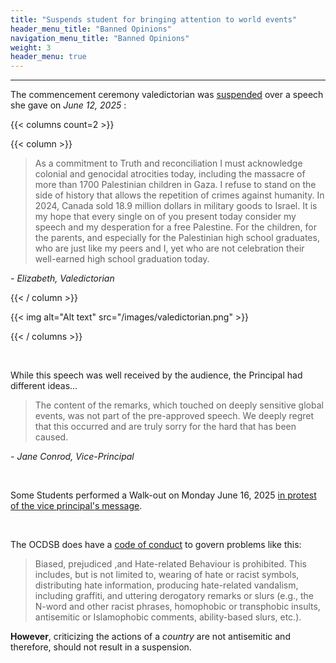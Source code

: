 ```yaml
---
title: "Suspends student for bringing attention to world events"
header_menu_title: "Banned Opinions"
navigation_menu_title: "Banned Opinions"
weight: 3
header_menu: true
---
```


---

The commencement ceremony valedictorian was [suspended](https://www.instagram.com/p/DK2xRxZBK10/) over a speech she gave on *June 12, 2025* :

{{< columns count=2 >}}

{{< column >}}

> As a commitment to Truth and reconciliation I must acknowledge colonial and genocidal atrocities today, including the massacre of more than 1700 Palestinian children in Gaza. I refuse to stand on the side of history that allows the repetition of crimes against humanity. In 2024, Canada sold 18.9 million dollars in military goods to Israel. It is my hope that every single on of you present today consider my speech and my desperation for a free Palestine. For the children, for the parents, and especially for the Palestinian high school graduates, who are just like my peers and I, yet who are not celebration their well-earned high school graduation today.

*\- Elizabeth, Valedictorian*

{{< / column >}}

{{< img alt="Alt text" src="/images/valedictorian.png"  >}}



{{< / columns >}}

<br>

While this speech was well received by the audience, the Principal had different ideas...

> The content of the remarks, which touched on deeply sensitive global events, was not part of the pre-approved speech. We deeply regret that this occurred and are truly sorry for the hard that has been caused.

*\- Jane Conrod, Vice-Principal*

<br>

Some Students performed a Walk-out on Monday June 16, 2025 [in protest of the vice principal's message](https://www.ctvnews.ca/ottawa/article/ottawa-high-school-principal-apologizes-for-unexpected-and-unapproved-comments-in-graduation-speech/).

<br>

The OCDSB does have a [code of conduct](https://weblink.ocdsb.ca/WebLink/0/edoc/2008666/P%20125%20SCO%20-%20School%20District%20Code%20of%20Conduct.pdf) to govern problems like this:

> Biased, prejudiced ,and Hate-related Behaviour is prohibited. This includes, but is not
limited to, wearing of hate or racist symbols, distributing hate information, producing
hate-related vandalism, including graffiti, and uttering derogatory remarks or slurs (e.g.,
the N-word and other racist phrases, homophobic or transphobic insults, antisemitic or
Islamophobic comments, ability-based slurs, etc.).

**However**, criticizing the actions of a *country* are not antisemitic and therefore, should not result in a suspension.


